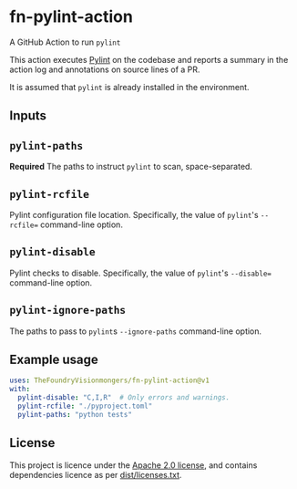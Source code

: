 # fn-pylint-action

A GitHub Action to run `pylint`

This action executes [Pylint](https://pylint.pycqa.org/en/latest) on the
codebase and reports a summary in the action log and annotations on
source lines of a PR.

It is assumed that `pylint` is already installed in the environment.

## Inputs

## `pylint-paths`

**Required** The paths to instruct `pylint` to scan, space-separated.

## `pylint-rcfile`

Pylint configuration file location. Specifically, the value of
`pylint`'s `--rcfile=` command-line option.

## `pylint-disable`

Pylint checks to disable. Specifically, the value of `pylint`'s
`--disable=` command-line option.

## `pylint-ignore-paths`

The paths to pass to `pylint`s `--ignore-paths` command-line option.

## Example usage
```yaml
uses: TheFoundryVisionmongers/fn-pylint-action@v1
with:
  pylint-disable: "C,I,R"  # Only errors and warnings.
  pylint-rcfile: "./pyproject.toml"
  pylint-paths: "python tests"
```

## License

This project is licence under the [Apache 2.0 license](LICENSE), and
contains dependencies licence as per [dist/licenses.txt](dist/licenses.txt).
